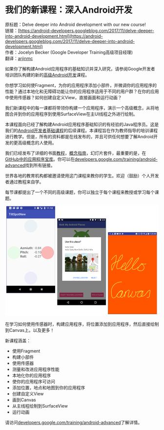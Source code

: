 # 我们的新课程：深入Android开发

原标题：Delve deeper into Android development with our new course!  
链接：[https://android-developers.googleblog.com/2017/11/delve-deeper-into-android-development.html](https://android-developers.googleblog.com/2017/11/delve-deeper-into-android-development.html)  
作者：Jocelyn Becker (Google Developer Training高级项目经理)  
翻译：[arjinmc](https://github.com/arjinmc)  

如果你了解构建Android应用程序的基础知识并深入研究，请参阅Google开发者培训团队构建的新的[高级Android开发](http://developers.google.com/training/courses/android-advanced)课程。

你想学习如何使Fragment，为你的应用程序添加小部件，并微调你的应用程序的性能？通过本地化和无障碍功能让你的应用程序适用于不同的用户群？在你的应用中使用传感器？如何创建自定义View，直接画面和运行动画？

我们新课程中的每一课都将带领你构建一个应用程序，演示一个高级概念，从将地图合并到你的应用程序到使用SurfaceView在主UI线程之外进行绘制。

本课程面向已经了解构建Android应用程序基础知识的有经验的Java程序员。这是我们的[Android开发者基础课程](https://developers.google.com/training/courses/android-fundamentals)的后续课程。本课程旨在作为教师指导的培训课程进行教学。但是，所有的资料都是在线发布的，并且可供任何想要了解Android开发的更高级概念的人使用。

我们已经发布了详细的书面[教程](https://google-developer-training.gitbooks.io/android-developer-advanced-course-practicals/content/)，[概念指南](https://google-developer-training.gitbooks.io/android-developer-advanced-course-concepts/content/)，幻灯片套件，最重要的是，在[GitHub中的应用程序宝库](https://github.com/google-developer-training/android-advanced)。你可以在[developers.google.com/training/android-advanced](https://developers.google.com/training/courses/android-advanced)找到所有链接。

世界各地的教育机构都被邀请使用这门课程来教你的学生。欢迎（鼓励）个人开发者通过教程来自学。

每节课都提出了一个不同的高级课题，你可以独立于每个课程来教授或学习每个课题。

![img](../images/2017.11.28.png)  

在学习如何使用传感器时，构建应用程序，将位置添加到应用程序，然后直接绘制到Canvas上。以及更多！

新课程涵盖：

* 使用Fragment
* 构建小部件
* 使用传感器
* 测量和改进应用程序性能
* 本地化你的应用程序
* 使你的应用程序可访问
* 添加位置，地点和地图到你的应用程序
* 创建自定义View
* 画到Canvas
* 从主线程绘制到SurfaceView
* 运行动画

请访问[developers.google.com/training/android-advanced](https://developers.google.com/training/courses/android-advanced)了解详情。